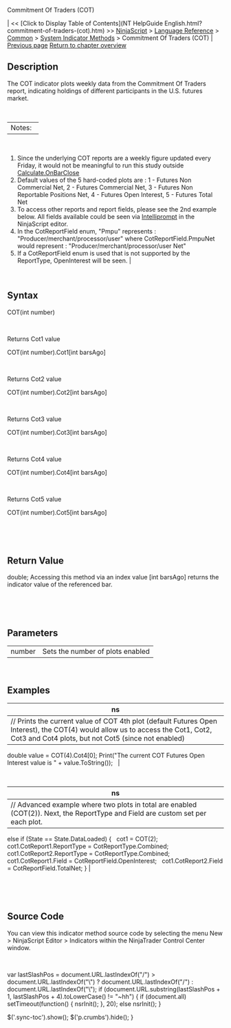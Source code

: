 ﻿










 


Commitment Of Traders (COT)







| &lt;&lt; [Click to Display Table of Contents](NT HelpGuide English.html?commitment-of-traders-(cot).htm) &gt;&gt;
 [NinjaScript](ninjascript.htm) &gt; [Language Reference](language_reference_wip.htm) &gt; [Common](common.htm) &gt; [System Indicator Methods](indicators.htm) &gt;
Commitment Of Traders (COT) | [Previous page](choppiness_index.htm)
[Return to chapter overview](indicators.htm)










Description
-----------


The COT indicator plots weekly data from the Commitment Of Traders report, indicating holdings of different participants in the U.S. futures market.


 




|  |
| --- |
| Notes:  
 
1. Since the underlying COT reports are a weekly figure updated every Friday, it would not be meaningful to run this study outside [Calculate.OnBarClose](calculate.htm) 
2. Default values of the 5 hard-coded plots are : 1 - Futures Non Commercial Net, 2 - Futures Commercial Net, 3 - Futures Non Reportable Positions Net, 4 - Futures Open Interest, 5 - Futures Total Net
3. To access other reports and report fields, please see the 2nd example below. All fields available could be seen via [Intelliprompt](intelliprompt.htm) in the NinjaScript editor.
4. In the CotReportField enum, "Pmpu" represents : "Producer/merchant/processor/user" where CotReportField.PmpuNet would represent : "Producer/merchant/processor/user Net"
5. If a CotReportField enum is used that is not supported by the ReportType, OpenInterest will be seen. |



 


Syntax
------


COT(int number)


 


Returns Cot1 value  

COT(int number).Cot1[int barsAgo]


 


Returns Cot2 value  

COT(int number).Cot2[int barsAgo]


 


Returns Cot3 value  

COT(int number).Cot3[int barsAgo]


 


Returns Cot4 value  

COT(int number).Cot4[int barsAgo]


 


Returns Cot5 value  

COT(int number).Cot5[int barsAgo]


 


 


Return Value
------------


double; Accessing this method via an index value [int barsAgo] returns the indicator value of the referenced bar.


 


 


Parameters
----------




|  |  |
| --- | --- |
| number | Sets the number of plots enabled |



 



Examples
--------




| ns |
| --- |
| // Prints the current value of COT 4th plot (default Futures Open Interest), the COT(4) would allow us to access the Cot1, Cot2, Cot3 and Cot4 plots, but not Cot5 (since not enabled)
double value = COT(4).Cot4[0];
Print("The current COT Futures Open Interest value is " + value.ToString());
  |



 




| ns |
| --- |
| // Advanced example where two plots in total are enabled (COT(2)). Next, the ReportType and Field are custom set per each plot. 
else if (State == State.DataLoaded)
{
   cot1 = COT(2);
   cot1.CotReport1.ReportType = CotReportType.Combined;
   cot1.CotReport2.ReportType = CotReportType.Combined;
   cot1.CotReport1.Field = CotReportField.OpenInterest;
   cot1.CotReport2.Field = CotReportField.TotalNet;
} |



 


 


Source Code
-----------


You can view this indicator method source code by selecting the menu New &gt; NinjaScript Editor &gt; Indicators within the NinjaTrader Control Center window.


 





 
 var lastSlashPos = document.URL.lastIndexOf("/") &gt; document.URL.lastIndexOf("\\") ? document.URL.lastIndexOf("/") : document.URL.lastIndexOf("\\");
 if (document.URL.substring(lastSlashPos + 1, lastSlashPos + 4).toLowerCase() != "~hh") {
 if (document.all) setTimeout(function() {
 nsrInit();
 }, 20);
 else nsrInit();
 }
 
 
 $('.sync-toc').show();
 $('p.crumbs').hide();
 }
 
 
 



